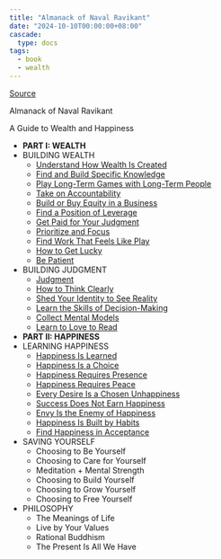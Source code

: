 ```yaml
---
title: "Almanack of Naval Ravikant"
date: "2024-10-10T00:00:00+08:00"
cascade:
  type: docs
tags:
  - book
  - wealth
---
```


[Source](https://www.navalmanack.com/almanack-of-naval-ravikant/table-of-contents)

Almanack of Naval Ravikant

A Guide to Wealth and Happiness

- **PART I: WEALTH**
- BUILDING WEALTH
  - [Understand How Wealth Is Created](1-1-01-understanding-how-wealth-is-created)
  - [Find and Build Specific Knowledge](1-1-02-find-and-build-specific-knowledge)
  - [Play Long-Term Games with Long-Term People](1-1-03-play-long-term-games-with-long-term-people)
  - [Take on Accountability](1-1-04-take-on-accountability)
  - [Build or Buy Equity in a Business](1-1-05-build-or-buy-equity-in-a-business)
  - [Find a Position of Leverage](1-1-06-find-a-position-of-leverage)
  - [Get Paid for Your Judgment](1-1-07-get-paid-for-your-judgment)
  - [Prioritize and Focus](1-1-08-prioritize-and-focus)
  - [Find Work That Feels Like Play](1-1-09-find-work-that-feels-like-play)
  - [How to Get Lucky](1-1-10-how-to-get-lucky)
  - [Be Patient](1-1-11-be-patient)
- BUILDING JUDGMENT
  - [Judgment](1-2-01-judgment)
  - [How to Think Clearly](1-2-02-how-to-think-clearly)
  - [Shed Your Identity to See Reality](1-2-03-shed-your-identity-to-see-reality)
  - [Learn the Skills of Decision-Making](1-2-04-learn-the-skills-of-decision-making)
  - [Collect Mental Models](1-2-05-collect-mental-models)
  - [Learn to Love to Read](1-2-06-learn-to-love-to-read)
- **PART II: HAPPINESS**
- LEARNING HAPPINESS
  - [Happiness Is Learned](2-1-01-happiness-is-learned)
  - [Happiness Is a Choice](2-1-02-happiness-is-a-choice)
  - [Happiness Requires Presence](2-1-03-happiness-requires-presence)
  - [Happiness Requires Peace](2-1-04-happiness-requires-peace)
  - [Every Desire Is a Chosen Unhappiness](2-1-05-every-desire-is-a-chosen-unhappiness)
  - [Success Does Not Earn Happiness](2-1-06-success-does-not-earn-happiness)
  - [Envy Is the Enemy of Happiness](2-1-07-envy-is-the-enemy-of-happiness)
  - [Happiness Is Built by Habits](2-1-08-happiness-is-built-by-habits)
  - [Find Happiness in Acceptance](2-1-09-find-happiness-in-acceptance)
- SAVING YOURSELF
  - Choosing to Be Yourself
  - Choosing to Care for Yourself
  - Meditation + Mental Strength
  - Choosing to Build Yourself
  - Choosing to Grow Yourself
  - Choosing to Free Yourself
- PHILOSOPHY
  - The Meanings of Life
  - Live by Your Values
  - Rational Buddhism
  - The Present Is All We Have
